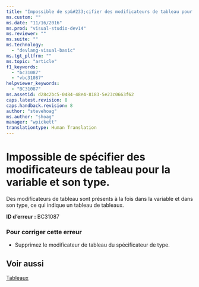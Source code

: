 ```yaml
---
title: "Impossible de sp&#233;cifier des modificateurs de tableau pour la variable et son type. | Microsoft Docs"
ms.custom: ""
ms.date: "11/16/2016"
ms.prod: "visual-studio-dev14"
ms.reviewer: ""
ms.suite: ""
ms.technology: 
  - "devlang-visual-basic"
ms.tgt_pltfrm: ""
ms.topic: "article"
f1_keywords: 
  - "bc31087"
  - "vbc31087"
helpviewer_keywords: 
  - "BC31087"
ms.assetid: d28c2bc5-0484-48e4-8183-5e23c0663f62
caps.latest.revision: 8
caps.handback.revision: 8
author: "stevehoag"
ms.author: "shoag"
manager: "wpickett"
translationtype: Human Translation
---
```

# Impossible de sp&#233;cifier des modificateurs de tableau pour la variable et son type.
Des modificateurs de tableau sont présents à la fois dans la variable et dans son type, ce qui indique un tableau de tableaux.  
  
 **ID d’erreur :** BC31087  
  
### Pour corriger cette erreur  
  
-   Supprimez le modificateur de tableau du spécificateur de type.  
  
## Voir aussi  
 [Tableaux](../../visual-basic/programming-guide/language-features/arrays/index.md)
